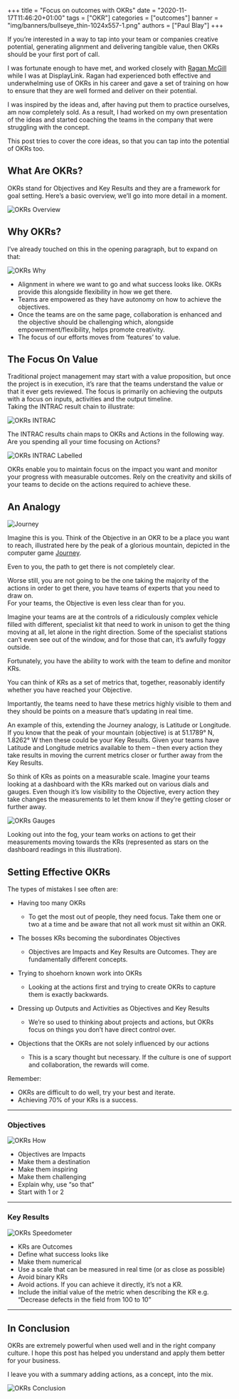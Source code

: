 +++
title = "Focus on outcomes with OKRs"
date = "2020-11-17T11:46:20+01:00"
tags = ["OKR"]
categories = ["outcomes"]
banner = "img/banners/bullseye_thin-1024x557-1.png"
authors = ["Paul Blay"]
+++


If you’re interested in a way to tap into your team or companies creative potential, generating alignment and delivering tangible value, then OKRs should be your first port of call.

I was fortunate enough to have met, and worked closely with [Ragan McGill](http://raganmcgill.co.uk/) while I was at DisplayLink. Ragan had experienced both effective and underwhelming use of OKRs in his career and gave a set of training on how to ensure that they are well formed and deliver on their potential.

I was inspired by the ideas and, after having put them to practice ourselves, am now completely sold. As a result, I had worked on my own presentation of the ideas and started coaching the teams in the company that were struggling with the concept.

This post tries to cover the core ideas, so that you can tap into the potential of OKRs too.

## What Are OKRs?

OKRs stand for Objectives and Key Results and they are a framework for goal setting. Here’s a basic overview, we’ll go into more detail in a moment.

![OKRs Overview](/paulblay-hugo/img/OKR/OKRs_overview-1024x561-1.png)

## Why OKRs?

I’ve already touched on this in the opening paragraph, but to expand on that:

![OKRs Why](/paulblay-hugo/img/OKR/OKRs_why-1024x227-1.png)

- Alignment in where we want to go and what success looks like. OKRs provide this alongside flexibility in how we get there.
- Teams are empowered as they have autonomy on how to achieve the objectives.
- Once the teams are on the same page, collaboration is enhanced and the objective should be challenging which, alongside empowerment/flexibility, helps promote creativity.
- The focus of our efforts moves from ‘features’ to value.

## The Focus On Value

Traditional project management may start with a value proposition, but once the project is in execution, it’s rare that the teams understand the value or that it ever gets reviewed. The focus is primarily on achieving the outputs with a focus on inputs, activities and the output timeline.  
Taking the INTRAC result chain to illustrate:

![OKRs INTRAC](/paulblay-hugo/img/OKR/OKRs_intrac-1024x157-1.png)

The INTRAC results chain maps to OKRs and Actions in the following way. Are you spending all your time focusing on Actions?

![OKRs INTRAC Labelled](/paulblay-hugo/img/OKR/OKRs_intrac_labelled-1024x222-1.png)

OKRs enable you to maintain focus on the impact you want and monitor your progress with measurable outcomes. Rely on the creativity and skills of your teams to decide on the actions required to achieve these.

## An Analogy

![Journey](/paulblay-hugo/img/OKR/journey-300x165.png)

Imagine this is you. Think of the Objective in an OKR to be a place you want to reach, illustrated here by the peak of a glorious mountain, depicted in the computer game [Journey](https://thatgamecompany.com/journey/).

Even to you, the path to get there is not completely clear.

Worse still, you are not going to be the one taking the majority of the actions in order to get there, you have teams of experts that you need to draw on.  
For your teams, the Objective is even less clear than for you.

Imagine your teams are at the controls of a ridiculously complex vehicle filled with different, specialist kit that need to work in unison to get the thing moving at all, let alone in the right direction. Some of the specialist stations can’t even see out of the window, and for those that can, it’s awfully foggy outside.

Fortunately, you have the ability to work with the team to define and monitor KRs.

You can think of KRs as a set of metrics that, together, reasonably identify whether you have reached your Objective.

Importantly, the teams need to have these metrics highly visible to them and they should be points on a measure that’s updating in real time.

An example of this, extending the Journey analogy, is Latitude or Longitude. If you know that the peak of your mountain (objective) is at 51.1789° N, 1.8262° W then these could be your Key Results. Given your teams have Latitude and Longitude metrics available to them – then every action they take results in moving the current metrics closer or further away from the Key Results.

So think of KRs as points on a measurable scale. Imagine your teams looking at a dashboard with the KRs marked out on various dials and gauges. Even though it’s low visibility to the Objective, every action they take changes the measurements to let them know if they’re getting closer or further away.

![OKRs Gauges](/paulblay-hugo/img/OKR/OKRs_gauges-1024x718-1.png)

Looking out into the fog, your team works on actions to get their measurements moving towards the KRs (represented as stars on the dashboard readings in this illustration).

## Setting Effective OKRs

The types of mistakes I see often are:

- Having too many OKRs
  - To get the most out of people, they need focus. Take them one or two at a time and be aware that not all work must sit within an OKR.

- The bosses KRs becoming the subordinates Objectives
  - Objectives are Impacts and Key Results are Outcomes. They are fundamentally different concepts.

- Trying to shoehorn known work into OKRs
  - Looking at the actions first and trying to create OKRs to capture them is exactly backwards.

- Dressing up Outputs and Activities as Objectives and Key Results
  - We’re so used to thinking about projects and actions, but OKRs focus on things you don’t have direct control over.

- Objections that the OKRs are not solely influenced by our actions
  - This is a scary thought but necessary. If the culture is one of support and collaboration, the rewards will come.

Remember:
- OKRs are difficult to do well, try your best and iterate.
- Achieving 70% of your KRs is a success.

---
### Objectives

![OKRs How](/paulblay-hugo/img/OKR/OKRs_how-1024x660-1.png)


- Objectives are Impacts  
- Make them a destination  
- Make them inspiring  
- Make them challenging  
- Explain why, use “so that”  
- Start with 1 or 2  


---
### Key Results


![OKRs Speedometer](/paulblay-hugo/img/OKR/speedometer.png)


- KRs are Outcomes  
- Define what success looks like  
- Make them numerical  
- Use a scale that can be measured in real time (or as close as possible)  
- Avoid binary KRs  
- Avoid actions. If you can achieve it directly, it’s not a KR.  
- Include the initial value of the metric when describing the KR e.g. “Decrease defects in the field from 100 to 10”


---
## In Conclusion

OKRs are extremely powerful when used well and in the right company culture. I hope this post has helped you understand and apply them better for your business.

I leave you with a summary adding actions, as a concept, into the mix.

![OKRs Conclusion](/paulblay-hugo/img/OKR/OKRs_conclusion-1024x416-1.png)